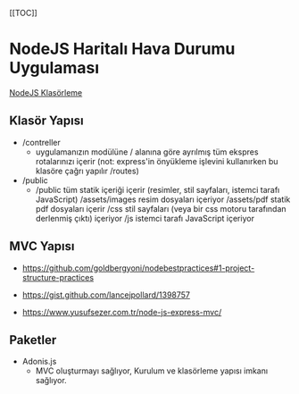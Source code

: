  [[TOC]]


# NodeJS Haritalı Hava Durumu Uygulaması

[NodeJS Klasörleme](https://qastack.info.tr/programming/5178334/folder-structure-for-a-node-js-project)

## Klasör Yapısı

- /contreller
    - uygulamanızın modülüne / alanına göre ayrılmış tüm ekspres rotalarınızı içerir (not: express'in önyükleme işlevini kullanırken bu klasöre çağrı yapılır /routes)
- /public
    - /public tüm statik içeriği içerir (resimler, stil sayfaları, istemci tarafı JavaScript)
/assets/images resim dosyaları içeriyor
/assets/pdf statik pdf dosyaları içerir
/css stil sayfaları (veya bir css motoru tarafından derlenmiş çıktı) içeriyor
/js istemci tarafı JavaScript içeriyor

## MVC Yapısı

- https://github.com/goldbergyoni/nodebestpractices#1-project-structure-practices

- https://gist.github.com/lancejpollard/1398757

- https://www.yusufsezer.com.tr/node-js-express-mvc/

## Paketler

- Adonis.js
    - MVC oluşturmayı sağlıyor, Kurulum ve klasörleme yapısı imkanı sağlıyor.



